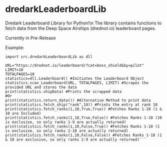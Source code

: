 # dredarkLeaderboardLib
Dredark Leaderboard Library for Python!\n
The library contains functions to fetch data from the Deep Space Airships (drednot.io) leaderboard pages.

Currently in Pre-Release

Example:
```
import src.dredarkLeaderboardLib as dll

URL="https://drednot.io/leaderboard/?cat=boss_shield&by=pilot"
LIMIT=10
TOTALPAGES=10
statistics=dll.Leaderboard() #Initiates the Leaderboard Object
statistics.scan_Leaderboard(URL, TOTALPAGES, LIMIT) #Scrapes the provided URL and stores the data
print(statistics.shipData) #Prints the scrapped data
#Or
print(statistics.return_data()) #Alternative Method to print data
print(statistics.fetch_ship("rank",10)) #Prints the entry at rank 10
print(statistics.fetch_ranks(1,10,True,True)) #Fetches Ranks 1-10 (1 & 10 are Included)
print(statistics.fetch_ranks(1,10,True,False)) #Fetches Ranks 1-10 (10 is exclusive, so only ranks 1-9 are actually returned)
print(statistics.fetch_ranks(1,10,False,True)) #Fetches Ranks 1-10 (1 is exclusive, so only ranks 2-10 are actually returned)
print(statistics.fetch_ranks(1,10,False,False)) #Fetches Ranks 1-10 (1 & 10 are exclusive, so only ranks 2-9 are actually returned)```
